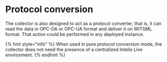 # Protocol conversion

The collector is also designed to act as a protocol converter, that is, it can read the data in OPC-DA or OPC-UA format and deliver it on WITSML format. That action could be performed in any deployed instance.

{% hint style="info" %}
When used in pure protocol conversion mode, the collector does not need the presence of a centralized Intelie Live environment.
{% endhint %}
